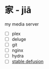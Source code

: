 # 家 - jiā 
my media server

- [ ] plex
- [ ] deluge
- [ ] git
- [ ] nginx
- [ ] hydra
- [ ] [stable defusion](https://github.com/virchau13/automatic1111-webui-nix)
